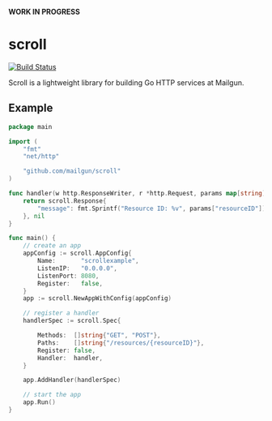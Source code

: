 **WORK IN PROGRESS**

scroll
======

[![Build Status](http://img.shields.io/travis/mailgun/scroll/master.svg)](https://travis-ci.org/mailgun/scroll)

Scroll is a lightweight library for building Go HTTP services at Mailgun.

Example
-------

```go
package main

import (
	"fmt"
	"net/http"

	"github.com/mailgun/scroll"
)

func handler(w http.ResponseWriter, r *http.Request, params map[string]string) (interface{}, error) {
	return scroll.Response{
		"message": fmt.Sprintf("Resource ID: %v", params["resourceID"]),
	}, nil
}

func main() {
	// create an app
	appConfig := scroll.AppConfig{
		Name:       "scrollexample",
		ListenIP:   "0.0.0.0",
		ListenPort: 8080,
		Register:   false,
	}
	app := scroll.NewAppWithConfig(appConfig)

	// register a handler
	handlerSpec := scroll.Spec{

		Methods:  []string{"GET", "POST"},
		Paths:    []string{"/resources/{resourceID}"},
		Register: false,
		Handler:  handler,
	}

	app.AddHandler(handlerSpec)

	// start the app
	app.Run()
}
```
